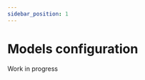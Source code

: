 ```yaml
---
sidebar_position: 1
---
```


# Models configuration

<span class="chip chip--primary">Work in progress</span>
